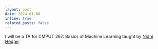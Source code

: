 ```yaml
---
layout: post
date: 2024-01-08
inline: true
related_posts: false
---
```


I will be a TA for CMPUT 267: Basics of Machine Learning taught by [Nidhi Hedge](https://sites.ualberta.ca/~nidhih/).
